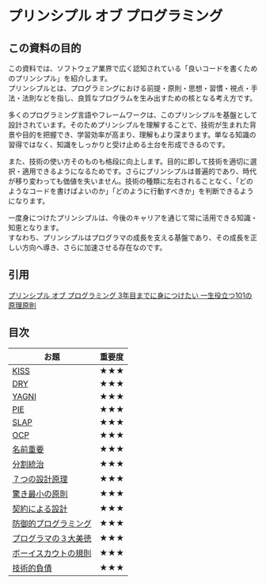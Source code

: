 # プリンシプル オブ プログラミング

## この資料の目的

この資料では、ソフトウェア業界で広く認知されている「良いコードを書くためのプリンシプル」を紹介します。  
プリンシプルとは、プログラミングにおける前提・原則・思想・習慣・視点・手法・法則などを指し、良質なプログラムを生み出すための核となる考え方です。

多くのプログラミング言語やフレームワークは、このプリンシプルを基盤として設計されています。そのためプリンシプルを理解することで、技術が生まれた背景や目的を把握でき、学習効率が高まり、理解もより深まります。単なる知識の習得ではなく、知識をしっかりと受け止める土台を形成できるのです。

また、技術の使い方そのものも格段に向上します。目的に即して技術を適切に選択・適用できるようになるためです。さらにプリンシプルは普遍的であり、時代が移り変わっても価値を失いません。技術の種類に左右されることなく、「どのようなコードを書けばよいのか」「どのように行動すべきか」を判断できるようになります。

一度身につけたプリンシプルは、今後のキャリアを通じて常に活用できる知識・知恵となります。  
すなわち、プリンシプルはプログラマの成長を支える基盤であり、その成長を正しい方向へ導き、さらに加速させる存在なのです。

## 引用

[プリンシプル オブ プログラミング 3年目までに身につけたい 一生役立つ101の原理原則](https://amzn.asia/d/calKP29)

## 目次

お題|重要度
---|---
[KISS](./01.KISS.md)|★★★
[DRY](./02.DRY.md)|★★★
[YAGNI](./03.YAGNI.md)|★★★
[PIE](./04.PIE.md)|★★★
[SLAP](./05.SLAP.md)|★★★
[OCP](./06.OCP.md)|★★★
[名前重要](./07.名前重要.md)|★★★
[分割統治](./08.分割統治.md)|★★★
[７つの設計原理](./09.７つの設計原理.md)|★★★
[驚き最小の原則](./10.驚き最小の原則.md)|★★★
[契約による設計](./11.契約による設計.md)|★★★
[防御的プログラミング](./12.防御的プログラミング.md)|★★★
[プログラマの３大美徳](./13.プログラマの３大美徳.md)|★★★
[ボーイスカウトの規則](./14.ボーイスカウトの規則.md)|★★★
[技術的負債](./15.技術的負債.md)|★★★
